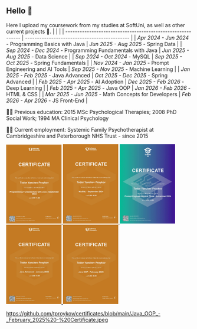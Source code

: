 ## Hello 👋 
Here I upload my coursework from my studies at SoftUni, as well as other current projects 🚀.
|                                                             |                                              |
| ----------------------------------------------------------- | -------------------------------------------- |
| *Apr 2024 - Jun 2024* - Programming Basics with Java        | *Jun 2025 - Aug 2025* - Spring Data          |
| *Sep 2024 - Dec 2024* - Programming Fundamentals with Java  | *Jun 2025 - Aug 2025* - Data Science         |
| *Sep 2024 - Oct 2024* - MySQL                               | *Sep 2025 - Oct 2025* - Spring Fundamentals  |
| *Nov 2024 - Jan 2025* - Prompt Engineering and AI Tools     | *Sep 2025 - Nov 2025* - Machine Learning     |
| *Jan 2025 - Feb 2025* - Java Advanced                       | *Oct 2025 - Dec 2025* - Spring Advanced      |
| *Feb 2025 - Apr 2025* - AI Adoption                         | *Dec 2025 - Feb 2026* - Deep Learning        |
| *Feb 2025 - Apr 2025* - Java OOP                            | *Jan 2026 - Feb 2026* - HTML & CSS           |
| *Mar 2025 - Jun 2025* - Math Concepts for Developers        | *Feb 2026 - Apr 2026* - JS Front-End         |

👨‍🎓 Previous education: 2015 MSc Psychological Therapies; 2008 PhD Social Work; 1994 MA Clinical Psychology

🧑‍💼 Current employment: Systemic Family Psychotherapist at Cambridgeshire and Peterborough NHS Trust - since 2015

<a href="https://github.com/tproykov/certificates/blob/main/Programming%20Fundamentals%20with%20Java%20-%20September%202024.jpeg">
  <img src="https://github.com/tproykov/certificates/blob/main/Programming%20Fundamentals%20with%20Java%20-%20September%202024.jpeg" width="150">
</a>

<a href="https://github.com/tproykov/certificates/blob/main/MySQL%20-%20September%202024%20-%20Certificate.jpeg">
  <img src="https://github.com/tproykov/certificates/blob/main/MySQL%20-%20September%202024%20-%20Certificate.jpeg" width="150">
</a>

<a href="https://github.com/tproykov/certificates/blob/main/Prompt%20Engineering%20%26%20AI%20Tools%20-%20November%202024%20-%20Certificate.jpg">
  <img src="https://github.com/tproykov/certificates/blob/main/Prompt%20Engineering%20%26%20AI%20Tools%20-%20November%202024%20-%20Certificate.jpg" width="150">
</a>

<a href="https://github.com/tproykov/certificates/blob/main/Java_Advanced%20-%20January%202025%20-%20Certificate.jpeg">
  <img src="https://github.com/tproykov/certificates/blob/main/Java_Advanced%20-%20January%202025%20-%20Certificate.jpeg" width="150">
</a>

<a href="https://github.com/tproykov/certificates/blob/main/Java_OOP_-_February_2025%20-%20Certificate.jpeg">
  <img src="https://github.com/tproykov/certificates/blob/main/Java_OOP_-_February_2025%20-%20Certificate.jpeg" width="150">
</a>


https://github.com/tproykov/certificates/blob/main/Java_OOP_-_February_2025%20-%20Certificate.jpeg

<!--
**tproykov/tproykov** is a ✨ _special_ ✨ repository because its `README.md` (this file) appears on your GitHub profile.

Here are some ideas to get you started:

- 🔭 I’m currently working on ...
- 🌱 I’m currently learning ...
- 👯 I’m looking to collaborate on ...
- 🤔 I’m looking for help with ...
- 💬 Ask me about ...
- 📫 How to reach me: ...
- 😄 Pronouns: ...
- ⚡ Fun fact: ...
-->
